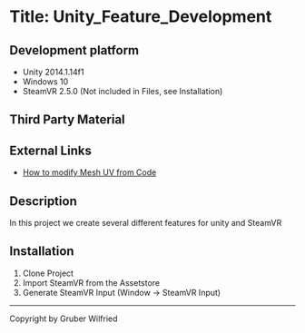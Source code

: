 # Title: Unity_Feature_Development

## Development platform
* Unity 2014.1.14f1
* Windows 10
* SteamVR 2.5.0 (Not included in Files, see Installation)

## Third Party Material

## External Links

* [How to modify Mesh UV from Code](https://www.youtube.com/watch?v=FGL6SffDeVU) 

## Description
In this project we create several different features for unity and SteamVR


## Installation
1. Clone Project
2. Import SteamVR from the Assetstore
3. Generate SteamVR Input (Window -> SteamVR Input)

***

Copyright by Gruber Wilfried




